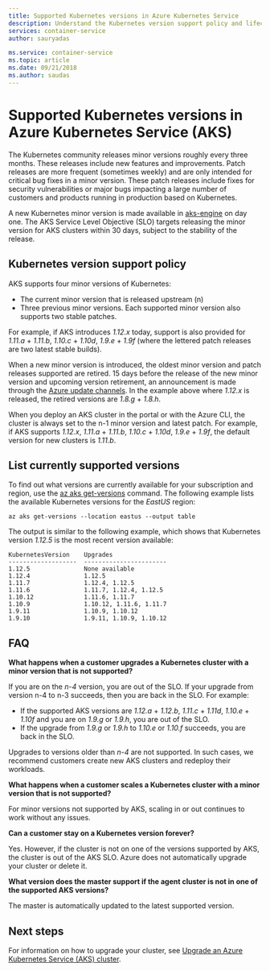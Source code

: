 ```yaml
---
title: Supported Kubernetes versions in Azure Kubernetes Service
description: Understand the Kubernetes version support policy and lifecycle of clusters in Azure Kubernetes Service (AKS)
services: container-service
author: sauryadas

ms.service: container-service
ms.topic: article
ms.date: 09/21/2018
ms.author: saudas
---
```


# Supported Kubernetes versions in Azure Kubernetes Service (AKS)

The Kubernetes community releases minor versions roughly every three months. These releases include new features and improvements. Patch releases are more frequent (sometimes weekly) and are only intended for critical bug fixes in a minor version. These patch releases include fixes for security vulnerabilities or major bugs impacting a large number of customers and products running in production based on Kubernetes.

A new Kubernetes minor version is made available in [aks-engine][aks-engine] on day one. The AKS Service Level Objective (SLO) targets releasing the minor version for AKS clusters within 30 days, subject to the stability of the release.

## Kubernetes version support policy

AKS supports four minor versions of Kubernetes:

- The current minor version that is released upstream (n)
- Three previous minor versions. Each supported minor version also supports two stable patches.

For example, if AKS introduces *1.12.x* today, support is also provided for *1.11.a* + *1.11.b*, *1.10.c* + *1.10d*, *1.9.e* + *1.9f* (where the lettered patch releases are two latest stable builds).

When a new minor version is introduced, the oldest minor version and patch releases supported are retired. 15 days before the release of the new minor version and upcoming version retirement, an announcement is made through the [Azure update channels][azure-update-channel]. In the example above where *1.12.x* is released, the retired versions are *1.8.g* + *1.8.h*.

When you deploy an AKS cluster in the portal or with the Azure CLI, the cluster is always set to the n-1 minor version and latest patch. For example, if AKS supports *1.12.x*, *1.11.a* + *1.11.b*, *1.10.c* + *1.10d*, *1.9.e* + *1.9f*, the default version for new clusters is *1.11.b*.

## List currently supported versions

To find out what versions are currently available for your subscription and region, use the [az aks get-versions][az-aks-get-versions] command. The following example lists the available Kubernetes versions for the *EastUS* region:

```azurecli-interactive
az aks get-versions --location eastus --output table
```

The output is similar to the following example, which shows that Kubernetes version *1.12.5* is the most recent version available:

```
KubernetesVersion    Upgrades
-------------------  -----------------------
1.12.5               None available
1.12.4               1.12.5
1.11.7               1.12.4, 1.12.5
1.11.6               1.11.7, 1.12.4, 1.12.5
1.10.12              1.11.6, 1.11.7
1.10.9               1.10.12, 1.11.6, 1.11.7
1.9.11               1.10.9, 1.10.12
1.9.10               1.9.11, 1.10.9, 1.10.12
```

## FAQ

**What happens when a customer upgrades a Kubernetes cluster with a minor version that is not supported?**

If you are on the *n-4* version, you are out of the SLO. If your upgrade from version n-4 to n-3 succeeds, then you are back in the SLO. For example:

- If the supported AKS versions are *1.12.a* + *1.12.b*, *1.11.c* + *1.11d*, *1.10.e* + *1.10f* and you are on *1.9.g* or *1.9.h*, you are out of the SLO.
- If the upgrade from *1.9.g* or *1.9.h* to *1.10.e* or *1.10.f* succeeds, you are back in the SLO.

Upgrades to versions older than *n-4* are not supported. In such cases, we recommend customers create new AKS clusters and redeploy their workloads.

**What happens when a customer scales a Kubernetes cluster with a minor version that is not supported?**

For minor versions not supported by AKS, scaling in or out continues to work without any issues.

**Can a customer stay on a Kubernetes version forever?**

Yes. However, if the cluster is not on one of the versions supported by AKS, the cluster is out of the AKS SLO. Azure does not automatically upgrade your cluster or delete it.

**What version does the master support if the agent cluster is not in one of the supported AKS versions?**

The master is automatically updated to the latest supported version.

## Next steps

For information on how to upgrade your cluster, see [Upgrade an Azure Kubernetes Service (AKS) cluster][aks-upgrade].

<!-- LINKS - External -->
[aks-engine]: https://github.com/Azure/aks-engine
[azure-update-channel]: https://azure.microsoft.com/updates/?product=kubernetes-service

<!-- LINKS - Internal -->
[aks-upgrade]: upgrade-cluster.md
[az-aks-get-versions]: /cli/azure/aks#az-aks-get-versions
